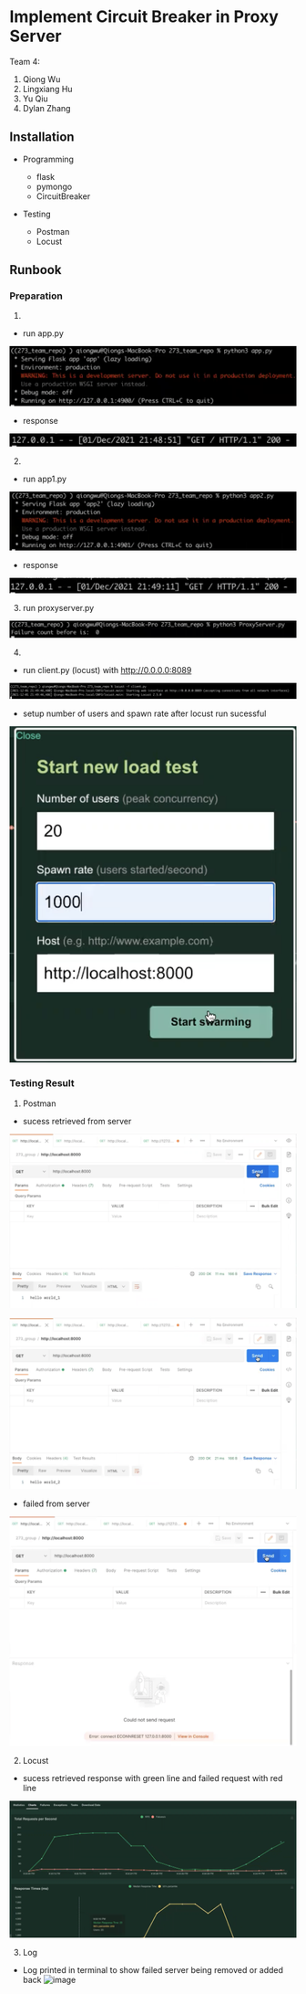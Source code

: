 # Implement Circuit Breaker in Proxy Server 

Team 4:
1. Qiong Wu
2. Lingxiang Hu
3. Yu Qiu
4. Dylan Zhang
  
  
## Installation
- Programming
  - flask
  - pymongo
  - CircuitBreaker

- Testing
  - Postman
  - Locust

## Runbook
### Preparation

1. 
  - run app.py

![app1](screenshots/app1.png)
  - response
  
![app1res](screenshots/app1res.png)

2. 
  - run app1.py

![app2](screenshots/app2.png)

  - response
 
![app2](screenshots/app2res.png)

3. run proxyserver.py

![proxyserver](screenshots/proxyserver.png)

4. 
  - run client.py (locust) with http://0.0.0.0:8089

![locust](screenshots/locust.png)

  - setup number of users and spawn rate after locust run sucessful 

![locustsetup](screenshots/locustsetup.png)

### Testing Result

1. Postman 
  - sucess retrieved from server

![postmanres1](screenshots/postmanres1.png)

![postmanres2](screenshots/postmanres2.png)

  - failed from server
 
![postmanresfailed](screenshots/postmanresfailed.png)

2. Locust
  - sucess retrieved response with green line and failed request with red line

![locustres](screenshots/locustres.png)

3. Log
  - Log printed in terminal to show failed server being removed or added back
  ![image](https://user-images.githubusercontent.com/70813818/144513753-7a591c04-bbd5-444a-8411-fd7e4f468f04.png)
